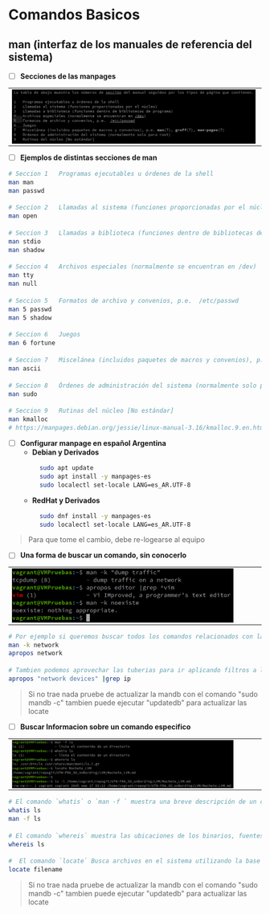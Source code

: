 # Comandos Basicos

## man  (interfaz de los manuales de referencia del sistema)

- [ ] **Secciones de las manpages**
<div>
<table>
   <tr>
      <td><img src="../.img/man/man_Secciones.png" width="99%" align="center"></td>
   </tr>
</table>
</div>

- [ ] **Ejemplos de  distintas secciones de man**
```sh
# Seccion 1   Programas ejecutables u órdenes de la shell 
man man
man passwd

# Seccion 2   Llamadas al sistema (funciones proporcionadas por el núcleo)
man open

# Seccion 3   Llamadas a biblioteca (funciones dentro de bibliotecas de programa)
man stdio
man shadow

# Seccion 4   Archivos especiales (normalmente se encuentran en /dev)
man tty
man null

# Seccion 5   Formatos de archivo y convenios, p.e.  /etc/passwd
man 5 passwd
man 5 shadow

# Seccion 6   Juegos
man 6 fortune

# Seccion 7   Miscelánea (incluidos paquetes de macros y convenios), p.e. man(7), groff(7), man-pages(7)
man ascii

# Seccion 8   Órdenes de administración del sistema (normalmente solo para root)
man sudo

# Seccion 9   Rutinas del núcleo [No estándar]
man kmalloc
# https://manpages.debian.org/jessie/linux-manual-3.16/kmalloc.9.en.html
```


- [ ] **Configurar manpage en español Argentina**
  - **Debian y Derivados**
    ```sh
      sudo apt update
      sudo apt install -y manpages-es
      sudo localectl set-locale LANG=es_AR.UTF-8
    ```
  - **RedHat y Derivados**
    ```sh
      sudo dnf install -y manpages-es
      sudo localectl set-locale LANG=es_AR.UTF-8
    ```
> Para que tome el cambio, debe re-logearse al equipo


- [ ] **Una forma de buscar un comando, sin conocerlo**
<div>
<table>
   <tr>
      <td><img src="../.img/man/man_apropos.png" width="90%" align="center"></td>
   </tr>
</table>
</div>

```sh
# Por ejemplo si queremos buscar todos los comandos relacionados con la red
man -k network
apropos network

# Tambien podemos aprovechar las tuberias para ir aplicando filtros a la busqueda.
apropos "network devices" |grep ip
```
> Si no trae nada pruebe de actualizar la mandb con el comando "sudo mandb -c" tambien puede ejecutar "updatedb" para actualizar las locate


- [ ] **Buscar Informacion sobre un comando especifico**
<div>
<table>
   <tr>
      <td><img src="../.img/man/man_extras.png" width="90%" align="center"></td>
   </tr>
</table>
</div>

```sh
# El comando `whatis` o `man -f ` muestra una breve descripción de un comando.
whatis ls
man -f ls

# El comando `whereis` muestra las ubicaciones de los binarios, fuentes y páginas de manual para un comando.
whereis ls

#  El comando `locate` Busca archivos en el sistema utilizando la base de datos actualizada por updatedb (instalar plocate).
locate filename


```
> Si no trae nada pruebe de actualizar la mandb con el comando "sudo mandb -c" tambien puede ejecutar "updatedb" para actualizar las locate



